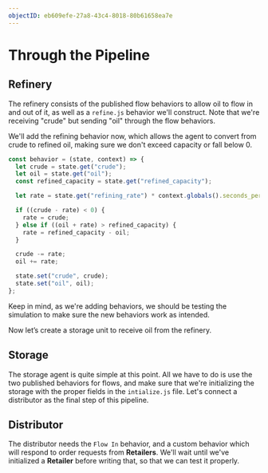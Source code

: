 ```yaml
---
objectID: eb609efe-27a8-43c4-8018-80b61658ea7e
---
```


# Through the Pipeline

## Refinery

The refinery consists of the published flow behaviors to allow oil to flow in and out of it, as well as a `refine.js` behavior we'll construct. Note that we're receiving "crude" but sending "oil" through the flow behaviors.

We'll add the refining behavior now, which allows the agent to convert from crude to refined oil, making sure we don't exceed capacity or fall below 0.

```javascript
const behavior = (state, context) => {
  let crude = state.get("crude");
  let oil = state.get("oil");
  const refined_capacity = state.get("refined_capacity");

  let rate = state.get("refining_rate") * context.globals().seconds_per_step;

  if ((crude - rate) < 0) {
    rate = crude;
  } else if ((oil + rate) > refined_capacity) {
    rate = refined_capacity - oil;
  }

  crude -= rate;
  oil += rate;

  state.set("crude", crude);
  state.set("oil", oil);
};
```

Keep in mind, as we're adding behaviors, we should be testing the simulation to make sure the new behaviors work as intended.

Now let’s create a storage unit to receive oil from the refinery.

## Storage

The storage agent is quite simple at this point. All we have to do is use the two published behaviors for flows, and make sure that we're initializing the storage with the proper fields in the `intialize.js` file. Let's connect a distributor as the final step of this pipeline.

## Distributor

The distributor needs the `Flow In` behavior, and a custom behavior which will respond to order requests from **Retailers**. We'll wait until we've initialized a **Retailer** before writing that, so that we can test it properly.


